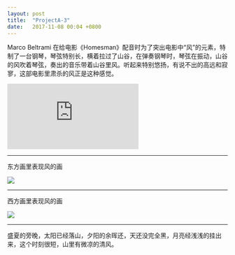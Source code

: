 ```yaml
---
layout: post
title:  "ProjectA-3"
date:   2017-11-08 00:04 +0800
---
```


Marco Beltrami 在给电影《Homesman》配音时为了突出电影中“风”的元素，特制了一台钢琴，琴弦特别长，横着拉过了山谷，在弹奏钢琴时，琴弦在振动，山谷的风吹着琴弦，奏出的音乐带着山谷里风。听起来特别悠扬，有说不出的高远和寂寥，这部电影里肃杀的风正是这种感觉。

<iframe src="http://www.bilibili.com/html/html5player.html?aid=16122929&cid=26311397"  frameborder="0" webkitallowfullscreen mozallowfullscreen allowfullscreen></iframe>

---



东方画里表现风的画

![](https://wx4.sinaimg.cn/mw690/698f3196gy1fla0kuxsinj21480rib2a.jpg)



---





西方画里表现风的画

![](https://wx2.sinaimg.cn/mw690/698f3196gy1fla111c0ahj20xc0mn1ky.jpg)



---



盛夏的旁晚，太阳已经落山，夕阳的余晖还，天还没完全黑，月亮经浅浅的挂出来，这个时刻很短，山里有微凉的清风。



